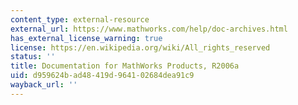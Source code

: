 ```yaml
---
content_type: external-resource
external_url: https://www.mathworks.com/help/doc-archives.html
has_external_license_warning: true
license: https://en.wikipedia.org/wiki/All_rights_reserved
status: ''
title: Documentation for MathWorks Products, R2006a
uid: d959624b-ad48-419d-9641-02684dea91c9
wayback_url: ''
---
```

